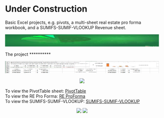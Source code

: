 # Under Construction
Basic Excel projects, e.g. pivots, a multi-sheet real estate pro forma workbook, and a SUMIFS-SUMIF-VLOOKUP Revenue sheet.
<html>
<p align="center"><img width="100%" height="40px" src="Images/background.jpg"></p>            
<body>
<p>
The project **********

<p align="center"><img width="100%" height="40px" src="Images/SUMIFS.PNG"></p> 

<p align="center"><img width="387" height="auto" src="Images/mouseover.PNG">



To view the PivotTable sheet: [PivotTable](assets/js/app.js)<br>
To view the RE Pro Forma: [RE ProForma](index.html)<br>
To view the SUMIFS-SUMIF-VLOOKUP: [SUMIFS-SUMIF-VLOOKUP](assets/css/style.css)<br>


<p align="center"><img width="500" height="auto" src="Images/pageview.PNG"> <img width="500" height="auto" src="Images/pageview2.PNG"></p>
</body>
</html>
